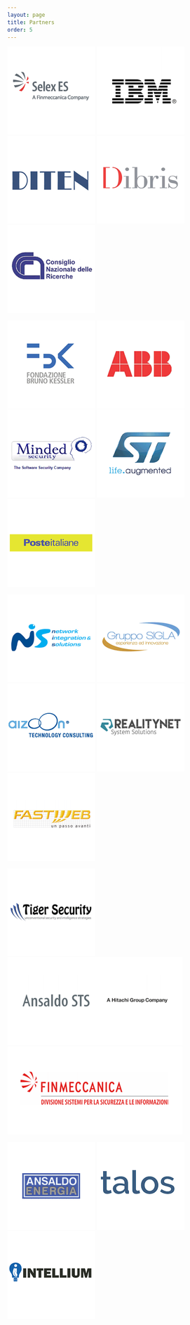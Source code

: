 ```yaml
---
layout: page
title: Partners
order: 5
---
```


[![Selex ES](/logo/sponsor/selex-es-q.gif)](http://www.selex-es.com/it) [![IBM](/logo/sponsor/ibm-big.gif)](http://www.ibm.com/it-it/) [![DITEN](/logo/sponsor/diten-q.gif)](http://www.diten.unige.it/index.php?lang=it) [![DIBRIS](/logo/sponsor/dibris-q.gif)](http://www.dibris.unige.it/) [![CNR](/logo/sponsor/cnr-q.gif)](http://www.netsec.ieiit.cnr.it/)
 
[![FBK](/logo/sponsor/fondazione-bruno-kessler-q.gif)](http://www.fbk.eu/it/front-page) [![ABB](/logo/sponsor/ABB-q.gif)](http://www.abb.com/) [![Minded Security](/logo/sponsor/minded_security.png)](https://www.mindedsecurity.com/) [![ST](/logo/sponsor/life-augmented-q.gif)](http://www.st.com/web/en/home.html) [![Poste](/logo/sponsor/poste-italiane-q.gif)](http://www.poste.it/)

[![NIS](/logo/sponsor/nis.gif)](http://www.nispro.it/) [![Sigla](/logo/sponsor/grupposigla-q.gif)](http://www.grupposigla.it/) [![aizoon](/logo/sponsor/aizoon-q.gif)](https://www.aizoongroup.com/home.aspx#intro) [![RealityNet](/logo/sponsor/reality-net-q2.gif)](http://www.realitynet.it/) [![Fastweb](/logo/sponsor/Fastweb.gif)](http://www.fastwebnet.it/)

[![Tiger](/logo/sponsor/tiger-security.gif)](https://www.tigersecurity.pro/) [![AnsaldoSTS](/logo/sponsor/ansaldo-sts.gif)](http://www.ansaldo-sts.com/it/index) [![Finmeccanica](/logo/sponsor/finmeccanicabig.gif)](http://www.finmeccanica.com/) 

[![AnsaldoEnergia](/logo/sponsor/AEN.gif)](http://www.ansaldoenergia.it/)
[![Talos](/logo/sponsor/talos-q.png)](https://www.talos-security.com/) [![Intellium](/logo/sponsor/intellium-q.png)](http://www.intelliumgroup.com/)   




